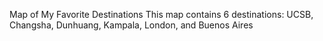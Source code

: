 Map of My Favorite Destinations
This map contains 6 destinations: UCSB, Changsha, Dunhuang, Kampala, London, and Buenos Aires
